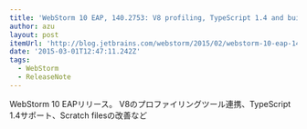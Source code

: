 ```yaml
---
title: 'WebStorm 10 EAP, 140.2753: V8 profiling, TypeScript 1.4 and built-in TypeScript compiler | JetBrains WebStorm Blog'
author: azu
layout: post
itemUrl: 'http://blog.jetbrains.com/webstorm/2015/02/webstorm-10-eap-140-2753/'
date: '2015-03-01T12:47:11.242Z'
tags:
  - WebStorm
  - ReleaseNote
---
```

WebStorm 10 EAPリリース。
V8のプロファイリングツール連携、TypeScript 1.4サポート、Scratch filesの改善など
